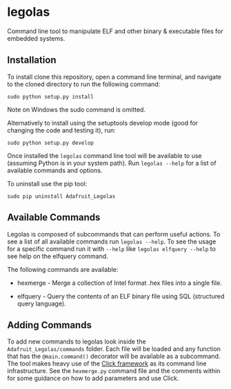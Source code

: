 # legolas

Command line tool to manipulate ELF and other binary & executable files for
embedded systems.

## Installation

To install clone this repository, open a command line terminal, and navigate
to the cloned directory to run the following command:

    sudo python setup.py install

Note on Windows the sudo command is omitted.

Alternatively to install using the setuptools develop mode (good for changing
the code and testing it), run:

    sudo python setup.py develop

Once installed the `legolas` command line tool will be available to use (assuming
Python is in your system path).  Run `legolas --help` for a list of available
commands and options.

To uninstall use the pip tool:

    sudo pip uninstall Adafruit_Legolas

## Available Commands

Legolas is composed of subcommands that can perform useful actions.  To see a list
of all available commands run `legolas --help`.  To see the usage for a specific
command run it with `--help` like `legolas elfquery --help` to see help on the
elfquery command.

The following commands are available:

-   hexmerge - Merge a collection of Intel format .hex files into a single file.

-   elfquery - Query the contents of an ELF binary file using SQL (structured query language).

## Adding Commands

To add new commands to legolas look inside the `Adafruit_Legolas/commands`
folder.  Each file will be loaded and any function that has the `@main.command()`
decorator will be available as a subcommand.  The tool makes heavy use of the
[Click framework](http://click.pocoo.org/4/) as its command line infrastructure.
See the `hexmerge.py` command file and the comments within for some guidance on
how to add parameters and use Click.
